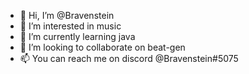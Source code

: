 - 👋 Hi, I’m @Bravenstein
- 👀 I’m interested in music
- 🌱 I’m currently learning java
- 💞️ I’m looking to collaborate on beat-gen
- 📫 You can reach me on discord @Bravenstein#5075
<!---
Bravenstein/Bravenstein is a ✨ special ✨ repository because its `README.md` (this file) appears on your GitHub profile.
You can click the Preview link to take a look at your changes.
--->
